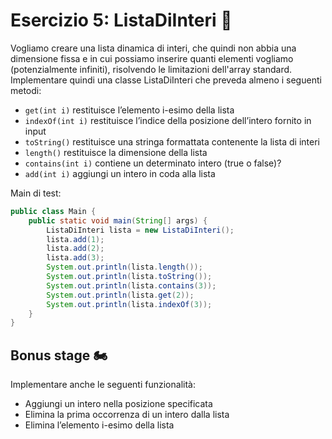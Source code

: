 # Esercizio 5: ListaDiInteri 🛵

Vogliamo creare una lista dinamica di interi, che quindi non abbia una dimensione fissa e in cui possiamo inserire
quanti elementi vogliamo (potenzialmente infiniti), risolvendo le limitazioni dell'array standard.
Implementare quindi una classe ListaDiInteri che preveda almeno i seguenti metodi:
- `get(int i)` restituisce l’elemento i-esimo della lista
- `indexOf(int i)` restituisce l’indice della posizione dell’intero fornito in input
- `toString()` restituisce una stringa formattata contenente la lista di interi
- `length()` restituisce la dimensione della lista
- `contains(int i)` contiene un determinato intero (true o false)?
- `add(int i)` aggiungi un intero in coda alla lista

Main di test:

```java
public class Main {
    public static void main(String[] args) {
        ListaDiInteri lista = new ListaDiInteri();
        lista.add(1);
        lista.add(2);
        lista.add(3);
        System.out.println(lista.length());
        System.out.println(lista.toString());
        System.out.println(lista.contains(3));
        System.out.println(lista.get(2));
        System.out.println(lista.indexOf(3));
    }
}
```

## Bonus stage 🏍

Implementare anche le seguenti funzionalità:
- Aggiungi un intero nella posizione specificata
- Elimina la prima occorrenza di un intero dalla lista
- Elimina l’elemento i-esimo della lista
